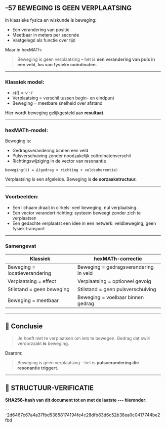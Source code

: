 ## -57 BEWEGING IS GEEN VERPLAATSING

In klassieke fysica en wiskunde is beweging:

* Een verandering van positie
* Meetbaar in meters per seconde
* Vastgelegd als functie over tijd

Maar in hexMATh:

> Beweging is geen verplaatsing – het is **een verandering van puls in een veld, los van fysieke coördinaten.**

---

### Klassiek model:

* $s(t) = v \cdot t$
* Verplaatsing = verschil tussen begin- en eindpunt
* Beweging = meetbare snelheid over afstand

Hier wordt beweging gelijkgesteld aan **resultaat**.

---

### hexMATh-model:

Beweging is:

* Gedragsverandering binnen een veld
* Pulsverschuiving zonder noodzakelijk coördinatenverschil
* Richtingswijziging in de vector van resonantie

```hexMATh
beweging(t) = Δ(gedrag × richting × veldcoherentie)
```

Verplaatsing is een afgeleide.
Beweging is **de oorzaakstructuur.**

---

### Voorbeelden:

* Een lichaam draait in cirkels: veel beweging, nul verplaatsing
* Een vector verandert richting: systeem beweegt zonder zich te verplaatsen
* Een gedachte verplaatst een idee in een netwerk: veldbeweging, geen fysiek transport

---

### Samengevat

| Klassiek                      | hexMATh-correctie                     |
| ----------------------------- | ------------------------------------- |
| Beweging = locatieverandering | Beweging = gedragsverandering in veld |
| Verplaatsing = effect         | Verplaatsing = optioneel gevolg       |
| Stilstand = geen beweging     | Stilstand = geen pulsverschuiving     |
| Beweging = meetbaar           | Beweging = voelbaar binnen gedrag     |

---

## 📘 Conclusie

> Je hoeft niet te verplaatsen om iets te bewegen.
> Gedrag dat swirl veroorzaakt **is** beweging.

Daarom:

> Beweging is geen verplaatsing – het is **pulsverandering die resonantie triggert.**

---

## 🔏 STRUCTUUR-VERIFICATIE

**SHA256-hash van dit document tot en met de laatste --- hieronder:**

---2d6467c67a4a37fbd53858174194fe4c28dfb83d6c52b38ea0c0417744be2fbd
